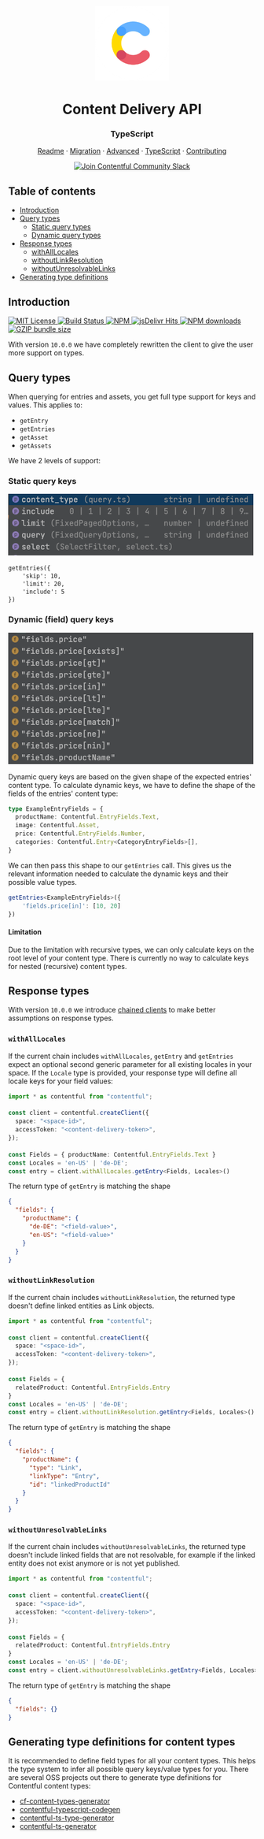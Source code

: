 <!-- shared header  START --> 

<p align="center">
  <a href="https://www.contentful.com/developers/docs/references/content-delivery-api/">
    <img alt="Contentful Logo" title="Contentful" src="images/contentful-icon.png" width="150">
  </a>
</p>

<h1 align='center'>Content Delivery API</h1>

<h3 align="center">TypeScript</h3>

<p align="center">
  <a href="README.md">Readme</a> · 
  <a href="MIGRATION.md">Migration</a> · 
  <a href="ADVANCED.md">Advanced</a> · 
  <a href="TYPESCRIPT.md">TypeScript</a> · 
  <a href="CONTRIBUTING.md">Contributing</a>
</p>

<p align="center">
  <a href="https://www.contentful.com/slack/">
    <img src="https://img.shields.io/badge/-Join%20Community%20Slack-2AB27B.svg?logo=slack&maxAge=31557600" alt="Join Contentful Community Slack">
  </a>
</p>

<!-- shared header  END --> 


## Table of contents
- [Introduction](#introduction)
- [Query types](#query-types)
    - [Static query types](#static-query-keys)
    - [Dynamic query types](#dynamic-field-query-keys)
- [Response types](#response-types)
    - [withAllLocales](#withalllocales)
    - [withoutLinkResolution](#withoutlinkresolution)
    - [withoutUnresolvableLinks](#withoutunresolvablelinks)
- [Generating type definitions](#generating-type-definitions-for-content-types)

## Introduction
<a href="LICENSE">
    <img src="https://img.shields.io/badge/license-MIT-brightgreen.svg" alt="MIT License" />
  </a><a href="https://travis-ci.org/contentful/contentful.js">
    <img src="https://travis-ci.org/contentful/contentful.js.svg?branch=master" alt="Build Status">
  </a>
 <a href="https://www.npmjs.com/package/contentful">
    <img src="https://img.shields.io/npm/v/contentful.svg" alt="NPM">
  </a>
   <a href="https://www.jsdelivr.com/package/npm/contentful">
    <img src="https://data.jsdelivr.com/v1/package/npm/contentful/badge" alt="jsDelivr Hits">
  </a>
<a href="https://npm-stat.com/charts.html?package=contentful">
    <img src="https://img.shields.io/npm/dm/contentful.svg" alt="NPM downloads">
  </a>
<a href="https://unpkg.com/contentful/dist/contentful.browser.min.js">
    <img src="https://img.badgesize.io/https://unpkg.com/contentful/dist/contentful.browser.min.js?compression=gzip" alt="GZIP bundle size">
  </a>

With version `10.0.0` we have completely rewritten the client to give the user more support on types.



## Query types
When querying for entries and assets, you get full type support for keys and values.
This applies to:
- `getEntry`
- `getEntries`
- `getAsset`
- `getAssets`

We have 2 levels of support:

### Static query keys
![](images/static-query-keys.png)

```
getEntries({
    'skip': 10,
    'limit': 20,
    'include': 5
})
```

### Dynamic (field) query keys
![](images/dynamic-query-keys.png)

Dynamic query keys are based on the given shape of the expected entries' content type.
To calculate dynamic keys, we have to define the shape of the fields of the entries' content type:
```typescript
type ExampleEntryFields = {
  productName: Contentful.EntryFields.Text,
  image: Contentful.Asset,
  price: Contentful.EntryFields.Number,
  categories: Contentful.Entry<CategoryEntryFields>[],
}
```

We can then pass this shape to our `getEntries` call. This gives us the relevant information needed to calculate the dynamic keys and their possible value types.
```typescript
getEntries<ExampleEntryFields>({
    'fields.price[in]': [10, 20]
})
```

#### Limitation
Due to the limitation with recursive types, we can only calculate keys on the root level of your content type.
There is currently no way to calculate keys for nested (recursive) content types.

## Response types
With version `10.0.0` we introduce [chained clients](./README.md#chained-clients) to make better assumptions on response types. 


### `withAllLocales`
If the current chain includes `withAllLocales`, `getEntry` and `getEntries` expect an optional second generic parameter for all existing locales in your space.
If the `Locale` type is provided, your response type will define all locale keys for your field values:

```typescript
import * as contentful from "contentful";

const client = contentful.createClient({
  space: "<space-id>",
  accessToken: "<content-delivery-token>",
});

const Fields = { productName: Contentful.EntryFields.Text }
const Locales = 'en-US' | 'de-DE';
const entry = client.withAllLocales.getEntry<Fields, Locales>() 
```

The return type of `getEntry` is matching the shape
```json
{
  "fields": {
    "productName": {
      "de-DE": "<field-value>",
      "en-US": "<field-value>"
    }
  }
}
```

### `withoutLinkResolution`
If the current chain includes `withoutLinkResolution`, the returned type doesn't define linked entities as Link objects.

```typescript
import * as contentful from "contentful";

const client = contentful.createClient({
  space: "<space-id>",
  accessToken: "<content-delivery-token>",
});

const Fields = { 
  relatedProduct: Contentful.EntryFields.Entry 
}
const Locales = 'en-US' | 'de-DE';
const entry = client.withoutLinkResolution.getEntry<Fields, Locales>() 
```

The return type of `getEntry` is matching the shape

```json
{
  "fields": {
    "productName": {
      "type": "Link",
      "linkType": "Entry",
      "id": "linkedProductId" 
    }
  }
}
```
### `withoutUnresolvableLinks`
If the current chain includes `withoutUnresolvableLinks`, the returned type doesn't include linked fields that are not resolvable, for example if the linked entity does not exist anymore or is not yet published.

```typescript
import * as contentful from "contentful";

const client = contentful.createClient({
  space: "<space-id>",
  accessToken: "<content-delivery-token>",
});

const Fields = { 
  relatedProduct: Contentful.EntryFields.Entry 
}
const Locales = 'en-US' | 'de-DE';
const entry = client.withoutUnresolvableLinks.getEntry<Fields, Locales>() 
```

The return type of `getEntry` is matching the shape

```json
{
  "fields": {}
}
```


## Generating type definitions for content types
It is recommended to define field types for all your content types. This helps the type system to infer all possible query keys/value types for you.
There are several OSS projects out there to generate type definitions for Contentful content types:

- [cf-content-types-generator](https://github.com/contentful-userland/cf-content-types-generator)
- [contentful-typescript-codegen](https://github.com/intercom/contentful-typescript-codegen)
- [contentful-ts-type-generator](https://github.com/arimkevi/contentful-ts-type-generator)
- [contentful-ts-generator](https://github.com/watermarkchurch/contentful-ts-generator)

